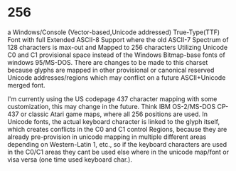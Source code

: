 # 256
a Windows/Console (Vector-based,Unicode addressed) True-Type(TTF) Font with full Extended ASCII-8 Support where the old ASCII-7 Spectrum of 128 characters is max-out and Mapped to 256 characters Utilizing Unicode C0 and C1 provisional space instead of the Windows Bitmap-base fonts of windows 95/MS-DOS. There are changes to be made to this charset because glyphs are mapped in other provisional or canonical reserved Unicode addresses/regions which may conflict on a future ASCII+Unicode merged font. 

I'm currently using the US codepage 437 character mapping with some customization, this may change in the future.
Think IBM OS-2/MS-DOS CP-437 or classic Atari game maps, where all 256 positions are used.
In Unicode fonts, the actual keyboard character is linked to the glyph itself, which creates conflicts in the C0 and C1 control Regions, because they are already pre-provision in unicode mapping in multiple different areas depending on Western-Latin 1, etc., so if the keyboard characters are used in the C0/C1 areas they cant be used else where in the unicode map/font or visa versa (one time used keyboard char.).
